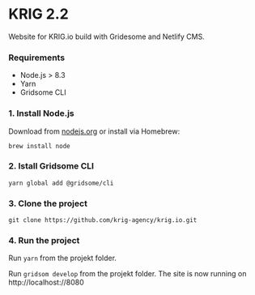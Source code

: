 # KRIG 2.2

Website for KRIG.io build with Gridesome and Netlify CMS.

### Requirements

* Node.js > 8.3
* Yarn
* Gridsome CLI

### 1. Install Node.js

Download from [nodejs.org](https://nodejs.org/en/download/) or install via Homebrew:

`brew install node`

### 2. Istall Gridsome CLI

`yarn global add @gridsome/cli`

### 3. Clone the project

`git clone https://github.com/krig-agency/krig.io.git`

### 4. Run the project

Run `yarn` from the projekt folder.

Run `gridsom develop` from the projekt folder.
The site is now running on http://localhost://8080
